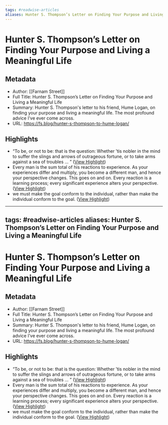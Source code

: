 ```yaml
---
tags: #readwise-articles
aliases: Hunter S. Thompson’s Letter on Finding Your Purpose and Living a Meaningful Life
---
```

# Hunter S. Thompson’s Letter on Finding Your Purpose and Living a Meaningful Life

## Metadata
- Author: [[Farnam Street]]
- Full Title: Hunter S. Thompson’s Letter on Finding Your Purpose and Living a Meaningful Life
- Summary: Hunter S. Thompson's letter to his friend, Hume Logan, on finding your purpose and living a meaningful life. The most profound advice I've ever come across.
- URL: https://fs.blog/hunter-s-thompson-to-hume-logan/

## Highlights
- “To be, or not to be: that is the question: Whether ’tis nobler in the mind to suffer the slings and arrows of outrageous fortune, or to take arms against a sea of troubles … ” ([View Highlight](https://read.readwise.io/read/01hb49b1gst1bh1gjxce4b8mqw))
- Every man is the sum total of his reactions to experience. As your experiences differ and multiply, you become a different man, and hence your perspective changes. This goes on and on. Every reaction is a learning process; every significant experience alters your perspective. ([View Highlight](https://read.readwise.io/read/01hb49e917daj3jkvx3qxfprzh))
- we must make the goal conform to the individual, rather than make the individual conform to the goal. ([View Highlight](https://read.readwise.io/read/01hb49jmvgd3d75gtfrsqhh2xn))
---
tags: #readwise-articles
aliases: Hunter S. Thompson’s Letter on Finding Your Purpose and Living a Meaningful Life
---
# Hunter S. Thompson’s Letter on Finding Your Purpose and Living a Meaningful Life

## Metadata
- Author: [[Farnam Street]]
- Full Title: Hunter S. Thompson’s Letter on Finding Your Purpose and Living a Meaningful Life
- Summary: Hunter S. Thompson's letter to his friend, Hume Logan, on finding your purpose and living a meaningful life. The most profound advice I've ever come across.
- URL: https://fs.blog/hunter-s-thompson-to-hume-logan/

## Highlights
- “To be, or not to be: that is the question: Whether ’tis nobler in the mind to suffer the slings and arrows of outrageous fortune, or to take arms against a sea of troubles … ” ([View Highlight](https://read.readwise.io/read/01hb49b1gst1bh1gjxce4b8mqw))
- Every man is the sum total of his reactions to experience. As your experiences differ and multiply, you become a different man, and hence your perspective changes. This goes on and on. Every reaction is a learning process; every significant experience alters your perspective. ([View Highlight](https://read.readwise.io/read/01hb49e917daj3jkvx3qxfprzh))
- we must make the goal conform to the individual, rather than make the individual conform to the goal. ([View Highlight](https://read.readwise.io/read/01hb49jmvgd3d75gtfrsqhh2xn))
